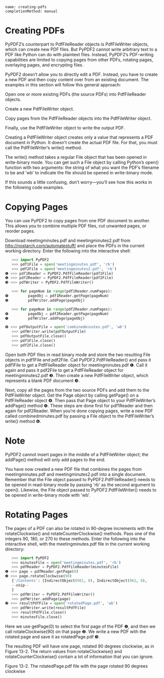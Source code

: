 ```ngMeta
name: creating-pdfs
completionMethod: manual
```
# Creating PDFs
PyPDF2’s counterpart to PdfFileReader objects is PdfFileWriter objects, which can create new PDF files. But PyPDF2 cannot write arbitrary text to a PDF like Python can do with plaintext files. Instead, PyPDF2’s PDF-writing capabilities are limited to copying pages from other PDFs, rotating pages, overlaying pages, and encrypting files.

PyPDF2 doesn’t allow you to directly edit a PDF. Instead, you have to create a new PDF and then copy content over from an existing document. The examples in this section will follow this general approach:

Open one or more existing PDFs (the source PDFs) into PdfFileReader objects.

Create a new PdfFileWriter object.

Copy pages from the PdfFileReader objects into the PdfFileWriter object.

Finally, use the PdfFileWriter object to write the output PDF.

Creating a PdfFileWriter object creates only a value that represents a PDF document in Python. It doesn’t create the actual PDF file. For that, you must call the PdfFileWriter’s write() method.

The write() method takes a regular File object that has been opened in write-binary mode. You can get such a File object by calling Python’s open() function with two arguments: the string of what you want the PDF’s filename to be and 'wb' to indicate the file should be opened in write-binary mode.

If this sounds a little confusing, don’t worry—you’ll see how this works in the following code examples.

# Copying Pages
You can use PyPDF2 to copy pages from one PDF document to another. This allows you to combine multiple PDF files, cut unwanted pages, or reorder pages.

Download meetingminutes.pdf and meetingminutes2.pdf from <span><a href="http://nostarch.com/automatestuff/">http://nostarch.com/automatestuff/</a></span> and place the PDFs in the current working directory. Enter the following into the interactive shell:

```python
   >>> import PyPDF2
   >>> pdf1File = open('meetingminutes.pdf', 'rb')
   >>> pdf2File = open('meetingminutes2.pdf', 'rb')
❶ >>> pdf1Reader = PyPDF2.PdfFileReader(pdf1File)
❷ >>> pdf2Reader = PyPDF2.PdfFileReader(pdf2File)
❸ >>> pdfWriter = PyPDF2.PdfFileWriter()

   >>> for pageNum in range(pdf1Reader.numPages):
❹         pageObj = pdf1Reader.getPage(pageNum)
❺         pdfWriter.addPage(pageObj)

   >>> for pageNum in range(pdf2Reader.numPages):
❻         pageObj = pdf2Reader.getPage(pageNum)
❼         pdfWriter.addPage(pageObj)

❽ >>> pdfOutputFile = open('combinedminutes.pdf', 'wb')
   >>> pdfWriter.write(pdfOutputFile)
   >>> pdfOutputFile.close()
   >>> pdf1File.close()
   >>> pdf2File.close()
```
Open both PDF files in read binary mode and store the two resulting File objects in pdf1File and pdf2File. Call PyPDF2.PdfFileReader() and pass it pdf1File to get a PdfFileReader object for meetingminutes.pdf ❶. Call it again and pass it pdf2File to get a PdfFileReader object for meetingminutes2.pdf ❷. Then create a new PdfFileWriter object, which represents a blank PDF document ❸.

Next, copy all the pages from the two source PDFs and add them to the PdfFileWriter object. Get the Page object by calling getPage() on a PdfFileReader object ❹. Then pass that Page object to your PdfFileWriter’s addPage() method ❺. These steps are done first for pdf1Reader and then again for pdf2Reader. When you’re done copying pages, write a new PDF called combinedminutes.pdf by passing a File object to the PdfFileWriter’s write() method ❻.

# Note
PyPDF2 cannot insert pages in the middle of a PdfFileWriter object; the addPage() method will only add pages to the end.

You have now created a new PDF file that combines the pages from meetingminutes.pdf and meetingminutes2.pdf into a single document. Remember that the File object passed to PyPDF2.PdfFileReader() needs to be opened in read-binary mode by passing 'rb' as the second argument to open(). Likewise, the File object passed to PyPDF2.PdfFileWriter() needs to be opened in write-binary mode with 'wb'.

# Rotating Pages
The pages of a PDF can also be rotated in 90-degree increments with the rotateClockwise() and rotateCounterClockwise() methods. Pass one of the integers 90, 180, or 270 to these methods. Enter the following into the interactive shell, with the meetingminutes.pdf file in the current working directory:

```python
   >>> import PyPDF2
   >>> minutesFile = open('meetingminutes.pdf', 'rb')
   >>> pdfReader = PyPDF2.PdfFileReader(minutesFile)
❶ >>> page = pdfReader.getPage(0)
❷ >>> page.rotateClockwise(90)
   {'/Contents': [IndirectObject(961, 0), IndirectObject(962, 0),
   --snip--
   }
   >>> pdfWriter = PyPDF2.PdfFileWriter()
   >>> pdfWriter.addPage(page)
❸ >>> resultPdfFile = open('rotatedPage.pdf', 'wb')
   >>> pdfWriter.write(resultPdfFile)
   >>> resultPdfFile.close()
   >>> minutesFile.close()
```
Here we use getPage(0) to select the first page of the PDF ❶, and then we call rotateClockwise(90) on that page ❷. We write a new PDF with the rotated page and save it as rotatedPage.pdf ❸.

The resulting PDF will have one page, rotated 90 degrees clockwise, as in Figure 13-2. The return values from rotateClockwise() and rotateCounterClockwise() contain a lot of information that you can ignore.

<!-- ![image](assets/000104.jpg)
 -->
Figure 13-2. The rotatedPage.pdf file with the page rotated 90 degrees clockwise
